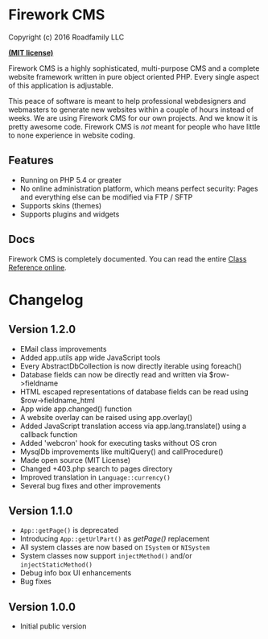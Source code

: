 Firework CMS
============

Copyright (c) 2016 Roadfamily LLC

**[(MIT license)](LICENSE.md)**

Firework CMS is a highly sophisticated, multi-purpose CMS and a complete website framework written in pure object oriented PHP.
Every single aspect of this application is adjustable.

This peace of software is meant to help professional webdesigners and webmasters to generate new websites within a couple of hours instead of weeks.
We are using Firework CMS for our own projects. And we know it is pretty awesome code.
Firework CMS is *not* meant for people who have little to none experience in website coding.

Features
--------
- Running on PHP 5.4 or greater
- No online administration platform, which means perfect security: Pages and everything else can be modified via FTP / SFTP
- Supports skins (themes)
- Supports plugins and widgets

Docs
----
Firework CMS is completely documented.
You can read the entire [Class Reference online](http://www.fireworkcms.com/docs/).

Changelog
=========

Version 1.2.0
-------------
- EMail class improvements
- Added app.utils app wide JavaScript tools
- Every AbstractDbCollection is now directly iterable using foreach()
- Database fields can now be directly read and written via $row->fieldname
- HTML escaped representations of database fields can be read using $row->fieldname_html
- App wide app.changed() function
- A website overlay can be raised using app.overlay()
- Added JavaScript translation access via app.lang.translate() using a callback function
- Added 'webcron' hook for executing tasks without OS cron
- MysqlDb improvements like multiQuery() and callProcedure()
- Made open source (MIT License)
- Changed +403.php search to pages directory
- Improved translation in `Language::currency()`
- Several bug fixes and other improvements

Version 1.1.0
-------------
- `App::getPage()` is deprecated
- Introducing `App::getUrlPart()` as *getPage()* replacement
- All system classes are now based on `ISystem` or `NISystem`
- System classes now support `injectMethod()` and/or `injectStaticMethod()`
- Debug info box UI enhancements
- Bug fixes

Version 1.0.0
-------------
- Initial public version
